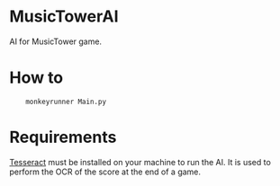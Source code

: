 # MusicTowerAI
AI for MusicTower game.

# How to

```
    monkeyrunner Main.py
```

# Requirements
[Tesseract](https://github.com/tesseract-ocr/tesseract) must be installed on your machine to run the AI. It is used
to perform the OCR of the score at the end of a game.
